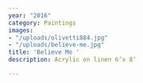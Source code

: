 ```yaml
---
year: "2016"
category: Paintings
images:
- "/uploads/olivetti884.jpg"
- "/uploads/believe-me.jpg"
title: 'Believe Me '
description: Acrylic on linen 6’x 8’

---
```

